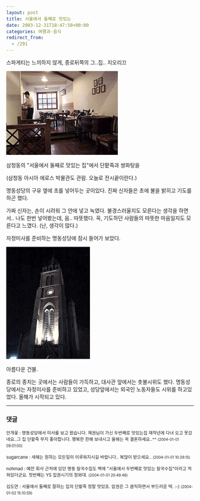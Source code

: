 ```yaml
---
layout: post
title: 서울에서 둘째로 맛있는
date: 2003-12-31T18:47:58+00:00
categories: 여행과-음식
redirect_from:
  - /291
---
```


스파게티는 느끼하지 않게, 종로뒤쪽의 그..집.. 지오리끄

![ ](/assets/media/logs_archives_Dsc02981.jpg)

삼청동의 "서울에서 둘째로 맛있는 집"에서 단팥죽과 쌍화탕을

(삼청동 아시아 에로스 박물관도 관람. 오늘로 전시끝이란다.)

명동성당의 구유 옆에 초를 넣어두는 곳이있다. 진짜 신자들은 초에 불을 밝히고 기도를 하곤 했다.

가짜 신자는, 손이 시려워 그 안에 넣고 녹였다. 불경스러울지도 모른다는 생각을 하면서.. 나도 한번 넣어봤는데, 음.. 따뜻했다. 꼭, 기도하던 사람들의 따뜻한 마음일지도 모른다고 느꼈다. (난, 생각이 많다.)

자정미사를 준비하는 명동성당에 잠시 들어가 보았다.

![ ](/assets/media/logs_archives_Dsc02995.jpg)

아름다운 건물.

종로의 종치는 곳에서는 사람들이 가득하고, 대사관 앞에서는 촛불시위도 했다. 명동성당에서는 자정미사를 준비하고 있었고, 성당앞에서는 외국인 노동자들도 시위를 하고있었다. 올해가 시작되고 있다.

* * *

### 댓글



<!--- cmt:603 --->
<!--- mail: --->
<!--- parent:0 --->

<small class=comment>안개꽃 : 명동성당에서 미사를 보고 왔습니다. 제권님이 가신 두번째로 맛있는집 재작년에 다녀 오고 못갔네요..그 집 단팥죽 무지 좋아합니다. 행복한 한해 보내시고 올해는 꼭 결혼하세요..^^ <small>(2004-01-01 09:01:00)</small></small>


<!--- cmt:604 --->
<!--- mail: --->
<!--- parent:0 --->

<small class=comment>sugarcane : 새해는 원하는 모든일이 이루워지시길 바랍니다.. 복많이 받으세요.. <small>(2004-01-01 10:29:15)</small></small>


<!--- cmt:605 --->
<!--- mail: --->
<!--- parent:0 --->

<small class=comment>nohmad : 예전 회사 근처에 있던 명동 칼국수집도 벽에 "서울에서 두번째로 맛있는 칼국수집"이라고 적혀있더군요. 첫번째는 YS 집권시기의 청와대. <small>(2004-01-01 20:49:46)</small></small>


<!--- cmt:606 --->
<!--- mail: --->
<!--- parent:0 --->

<small class=comment>김도연 : 서울에서 둘째로 잘하는 집의 단팥죽 정말 맛있죠. 압권은 그 큼직하면서 부드러운 떡. :-) <small>(2004-01-02 15:10:59)</small></small>

